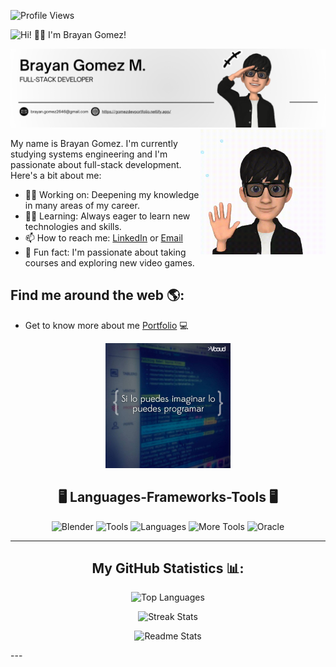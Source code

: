 ![Profile Views](https://komarev.com/ghpvc/?username=BrianGomezM&color=red)

![Hi! 👨‍💻 I'm Brayan Gomez!](https://readme-typing-svg.herokuapp.com/?font=Righteous&size=30&vCenter=true&width=500&height=70&duration=4000&lines=¡Hi!+👨‍💻;+I'm+Brayan+Gomez!;&color=ffffff)

![Banner](banner.png)
<img align="right" alt="Coding" width="200" src="hi2.gif?raw=true">


My name is Brayan Gomez. I'm currently studying systems engineering and I'm passionate about full-stack development. Here's a bit about me:

- 💪🏻 Working on: Deepening my knowledge in many areas of my career.
- 👨‍💻 Learning: Always eager to learn new technologies and skills.
- 📫 How to reach me: [LinkedIn](www.linkedin.com/in/brayangomezm) or [Email](mailto:brayan.gomez2646@gmail.com)
- 🐶 Fun fact: I'm passionate about taking courses and exploring new video games.

## Find me around the web 🌎:

- Get to know more about me [Portfolio](https://gomezdevportfolio.netlify.app/) 💻
<div align=center>
    <img alt="Coding" width="200" src="frase.jpg">
</div>
<div align="center">

## 🖥️ Languages-Frameworks-Tools 🖥️

![Blender](https://skillicons.dev/icons?i=blender,git,github,postman,figma,vercel,discord,vscode,windows)
![Tools](https://skillicons.dev/icons?i=androidstudio,eclipse,angular,react,bootstrap,mui,html,css,tailwind,threejs,unity)
![Languages](https://skillicons.dev/icons?i=python,fastapi,flask,javascript,typescript,docker,kubernetes,express,firebase,java,nodejs,mysql,kotlin,swift)
![More Tools](https://skillicons.dev/icons?i=c,cs,cpp,go,php,powershell,r,aws,azure,netlify,gcp,heroku,dotnet,django,fastapi,flask,flutter,npm,laravel,jquery,vue,nginx,mongodb,sqlite,postgres,illustrator,photoshop,githubactions,arduino,wordpress)
![Oracle](https://img.shields.io/badge/Oracle-F80000?style=flat-square&logo=oracle&logoColor=white)

</div>


---

<div align="center">

## My GitHub Statistics 📊:

![Top Languages](https://github-readme-stats.vercel.app/api/top-langs/?username=BrianGomezM&theme=city_light&hide_border=false&include_all_commits=true&count_private=true&layout=compact)

![Streak Stats](https://github-readme-streak-stats.herokuapp.com/?user=BrianGomezM&theme=city_light&hide_border=false)

![Readme Stats](https://github-readme-stats-salesp07.vercel.app/api?username=BrianGomezM&count_private=true&show_icons=true&theme=city_light&rank_icon=github&border_radius=10)




</div>
---
